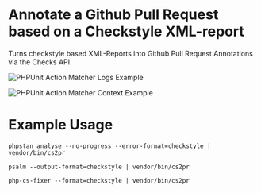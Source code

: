 # Annotate a Github Pull Request based on a Checkstyle XML-report

Turns checkstyle based XML-Reports into Github Pull Request Annotations via the Checks API.

![PHPUnit Action Matcher Logs Example](https://github.com/mheap/phpunit-github-actions-printer/blob/master/phpunit-printer-logs.png?raw=true)

![PHPUnit Action Matcher Context Example](https://github.com/mheap/phpunit-github-actions-printer/blob/master/phpunit-printer-context.png?raw=true)


# Example Usage

`phpstan analyse --no-progress --error-format=checkstyle | vendor/bin/cs2pr`

`psalm --output-format=checkstyle | vendor/bin/cs2pr`

`php-cs-fixer --format=checkstyle | vendor/bin/cs2pr`

